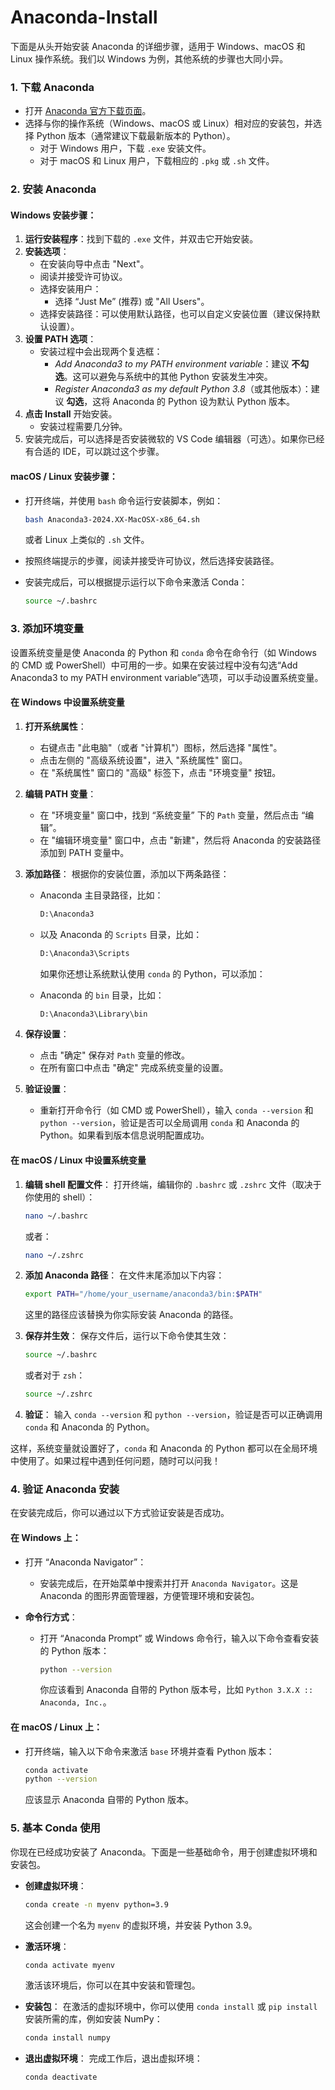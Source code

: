 # Anaconda-Install

下面是从头开始安装 Anaconda 的详细步骤，适用于 Windows、macOS 和 Linux 操作系统。我们以 Windows 为例，其他系统的步骤也大同小异。

### 1. 下载 Anaconda

- 打开 [Anaconda 官方下载页面](https://www.anaconda.com/products/distribution)。
- 选择与你的操作系统（Windows、macOS 或 Linux）相对应的安装包，并选择 Python 版本（通常建议下载最新版本的 Python）。
  - 对于 Windows 用户，下载 `.exe` 安装文件。
  - 对于 macOS 和 Linux 用户，下载相应的 `.pkg` 或 `.sh` 文件。

### 2. 安装 Anaconda

#### **Windows 安装步骤**：

1. **运行安装程序**：找到下载的 `.exe` 文件，并双击它开始安装。
2. **安装选项**：
   - 在安装向导中点击 "Next"。
   - 阅读并接受许可协议。
   - 选择安装用户：
     - 选择 “Just Me” (推荐) 或 "All Users"。
   - 选择安装路径：可以使用默认路径，也可以自定义安装位置（建议保持默认设置）。
3. **设置 PATH 选项**：
   - 安装过程中会出现两个复选框：
     - *Add Anaconda3 to my PATH environment variable*：建议 **不勾选**。这可以避免与系统中的其他 Python 安装发生冲突。
     - *Register Anaconda3 as my default Python 3.8*（或其他版本）：建议 **勾选**，这将 Anaconda 的 Python 设为默认 Python 版本。
4. **点击 Install** 开始安装。
   - 安装过程需要几分钟。
5. 安装完成后，可以选择是否安装微软的 VS Code 编辑器（可选）。如果你已经有合适的 IDE，可以跳过这个步骤。

#### **macOS / Linux 安装步骤**：

- 打开终端，并使用 `bash` 命令运行安装脚本，例如：

  ```bash
  bash Anaconda3-2024.XX-MacOSX-x86_64.sh
  ```

  或者 Linux 上类似的 `.sh` 文件。

- 按照终端提示的步骤，阅读并接受许可协议，然后选择安装路径。

- 安装完成后，可以根据提示运行以下命令来激活 Conda：

  ```bash
  source ~/.bashrc
  ```

### 3. 添加环境变量

设置系统变量是使 Anaconda 的 Python 和 `conda` 命令在命令行（如 Windows 的 CMD 或 PowerShell）中可用的一步。如果在安装过程中没有勾选“Add Anaconda3 to my PATH environment variable”选项，可以手动设置系统变量。

#### **在 Windows 中设置系统变量**

1. **打开系统属性**：

   - 右键点击 "此电脑"（或者 "计算机"）图标，然后选择 "属性"。
   - 点击左侧的 "高级系统设置"，进入 "系统属性" 窗口。
   - 在 "系统属性" 窗口的 "高级" 标签下，点击 "环境变量" 按钮。

2. **编辑 PATH 变量**：

   - 在 "环境变量" 窗口中，找到 “系统变量” 下的 `Path` 变量，然后点击 “编辑”。
   - 在 "编辑环境变量" 窗口中，点击 "新建"，然后将 Anaconda 的安装路径添加到 PATH 变量中。

3. **添加路径**：
   根据你的安装位置，添加以下两条路径：

   - Anaconda 主目录路径，比如：

     ```bash
     D:\Anaconda3
     ```

   - 以及 Anaconda 的 `Scripts` 目录，比如：

     ```bash
     D:\Anaconda3\Scripts
     ```

     如果你还想让系统默认使用 `conda` 的 Python，可以添加：

   - Anaconda 的 `bin` 目录，比如：

     ```bash
     D:\Anaconda3\Library\bin
     ```

4. **保存设置**：

   - 点击 "确定" 保存对 `Path` 变量的修改。
   - 在所有窗口中点击 "确定" 完成系统变量的设置。

5. **验证设置**：

   - 重新打开命令行（如 CMD 或 PowerShell），输入 `conda --version` 和 `python --version`，验证是否可以全局调用 `conda` 和 Anaconda 的 Python。如果看到版本信息说明配置成功。

#### **在 macOS / Linux 中设置系统变量**

1. **编辑 shell 配置文件**：
   打开终端，编辑你的 `.bashrc` 或 `.zshrc` 文件（取决于你使用的 shell）：

   ```bash
   nano ~/.bashrc
   ```

   或者：

   ```bash
   nano ~/.zshrc
   ```

2. **添加 Anaconda 路径**：
   在文件末尾添加以下内容：

   ```bash
   export PATH="/home/your_username/anaconda3/bin:$PATH"
   ```

   这里的路径应该替换为你实际安装 Anaconda 的路径。

3. **保存并生效**：
   保存文件后，运行以下命令使其生效：

   ```bash
   source ~/.bashrc
   ```

   或者对于 `zsh`：

   ```bash
   source ~/.zshrc
   ```

4. **验证**：
   输入 `conda --version` 和 `python --version`，验证是否可以正确调用 `conda` 和 Anaconda 的 Python。

这样，系统变量就设置好了，`conda` 和 Anaconda 的 Python 都可以在全局环境中使用了。如果过程中遇到任何问题，随时可以问我！

### 4. 验证 Anaconda 安装

在安装完成后，你可以通过以下方式验证安装是否成功。

#### **在 Windows 上**：

- 打开 “Anaconda Navigator”：

  - 安装完成后，在开始菜单中搜索并打开 `Anaconda Navigator`。这是 Anaconda 的图形界面管理器，方便管理环境和安装包。

- **命令行方式**：

  - 打开 “Anaconda Prompt” 或 Windows 命令行，输入以下命令查看安装的 Python 版本：

    ```bash
    python --version
    ```

    你应该看到 Anaconda 自带的 Python 版本号，比如 `Python 3.X.X :: Anaconda, Inc.`。

#### **在 macOS / Linux 上**：

- 打开终端，输入以下命令来激活 `base` 环境并查看 Python 版本：

  ```bash
  conda activate
  python --version
  ```

  应该显示 Anaconda 自带的 Python 版本。

### 5. 基本 Conda 使用

你现在已经成功安装了 Anaconda。下面是一些基础命令，用于创建虚拟环境和安装包。

- **创建虚拟环境**：

  ```bash
  conda create -n myenv python=3.9
  ```

  这会创建一个名为 `myenv` 的虚拟环境，并安装 Python 3.9。

- **激活环境**：

  ```bash
  conda activate myenv
  ```

  激活该环境后，你可以在其中安装和管理包。

- **安装包**：
  在激活的虚拟环境中，你可以使用 `conda install` 或 `pip install` 安装所需的库，例如安装 NumPy：

  ```bash
  conda install numpy
  ```

- **退出虚拟环境**：
  完成工作后，退出虚拟环境：

  ```bash
  conda deactivate
  ```
